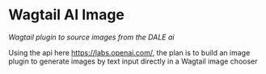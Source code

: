 # Wagtail AI Image

_Wagtail plugin to source images from the DALE ai_

Using the api here https://labs.openai.com/, the plan is to build an image plugin to generate images by text input directly in a Wagtail image chooser
